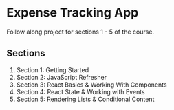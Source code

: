 # Expense Tracking App

Follow along project for sections 1 - 5 of the course.

## Sections

1. Section 1: Getting Started
2. Section 2: JavaScript Refresher
3. Section 3: React Basics & Working With Components
4. Section 4: React State & Working with Events
5. Section 5: Rendering Lists & Conditional Content